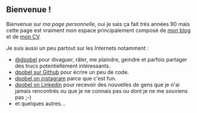 ## Bienvenue&nbsp;!

Bienvenue sur *ma page personnelle*, oui je sais ça fait très années 90 mais
cette page est vraiment *mon* espace principalement composé de [mon
blog](/posts/) et de [mon CV](/page/cv-fr/).

Je suis aussi un peu partout sur les Internets notamment&nbsp;:

* [@dpobel](https://twitter.com/dpobel) pour divaguer, râler, me plaindre,
  geindre et parfois partager des trucs potentiellement intéressants.
* [dpobel sur Github](https://github.com/dpobel/) pour écrire un peu de code.
* [dpobel on instagram](https://www.instagram.com/dpobel/) parce que c'est fun.
* [dpobel on Linkedin](http://fr.linkedin.com/in/dpobel) pour recevoir des
  nouvelles de gens que je n'ai jamais rencontrés ou que je ne connais pas ou
  dont je ne me souviens pas ;-)
* et quelques autres…
